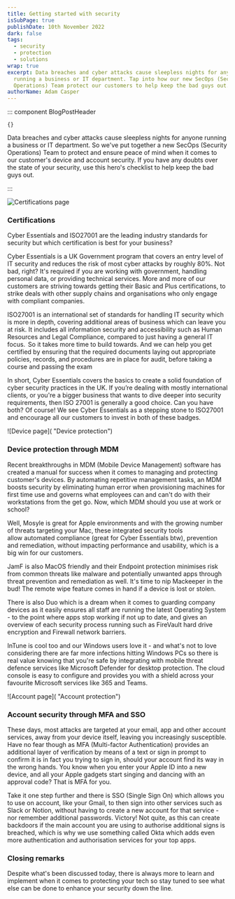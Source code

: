 ```yaml
---
title: Getting started with security
isSubPage: true
publishDate: 10th November 2022
dark: false
tags:
  - security
  - protection
  - solutions
wrap: true
excerpt: D﻿ata breaches and cyber attacks cause sleepless nights for anyone
  running a business or IT department. Tap into how our new SecOps (Security
  Operations) Team protect our customers to help keep the bad guys out.
authorName: Adam Casper
---
```

::: component BlogPostHeader
~~~
{}
~~~
D﻿ata breaches and cyber attacks cause sleepless nights for anyone running a business or IT department. So we've put together a new SecOps (Security Operations) Team to protect and ensure peace of mind when it comes to our customer's device and account security. If you have any doubts over the state of your security, use this hero's checklist to help keep the bad guys out.


:::

![Certifications page]( "Certifications")

### Certifications

Cyber Essentials and ISO27001 are the leading industry standards for security but which certification is best for your business? 

C﻿yber Essentials is a UK Government program that covers an entry level of IT security and reduces the risk of most cyber attacks by roughly 80%. Not bad, right? It's required if you are working with government, handling personal data, or providing technical services. More and more of our customers are striving towards getting their Basic and Plus certifications, to strike deals with other supply chains and organisations who only engage with compliant companies.

I﻿SO27001 is an international set of standards for handling IT security which is more in depth, covering additional areas of business which can leave you at risk. It includes all information security and accessibility such as Human Resources and Legal Compliance, compared to just having a general IT focus.  So it takes more time to build towards. And we can help you get certified by ensuring that the required documents laying out appropriate policies, records, and procedures are in place for audit, before taking a course and passing the exam

In short, Cyber Essentials covers the basics to create a solid foundation of cyber security practices in the UK. If you’re dealing with mostly international clients, or you're a bigger business that wants to dive deeper into security requirements, then ISO 27001 is generally a good choice. Can you have both? Of course! We see Cyber Essentials as a stepping stone to ISO27001 and encourage all our customers to invest in both of these badges.

![Device page]( "Device protection")

### D﻿evice protection through MDM

R﻿ecent breakthroughs in MDM (Mobile Device Management) software has created a manual for success when it comes to managing and protecting customer's devices. By automating repetitive management tasks, an MDM boosts security by eliminating human error when provisioning machines for first time use and governs what employees can and can't do with their workstations from the get go. Now, which MDM should you use at work or school?

Well, Mosyle is great for Apple environments and with the growing number of threats targeting your Mac, these integrated security tools allow automated compliance (great for Cyber Essentials btw), prevention and remediation, without impacting performance and usability, which is a big win for our customers.

J﻿amF is also MacOS friendly and their Endpoint protection minimises risk from common threats like malware and potentially unwanted apps through threat prevention and remediation as well. It's time to nip Mackeeper in the bud! The remote wipe feature comes in hand if a device is lost or stolen. 

T﻿here is also Duo which is a dream when it comes to guarding company devices as it easily ensures all staff are running the latest Operating System - to the point where apps stop working if not up to date, and gives an overview of each security process running such as FireVault hard drive encryption and Firewall network barriers.

InTune is cool too and our Windows users love it - and what's not to love considering there are far more infections hitting Windows PCs so there is real value knowing that you're safe by integrating with mobile threat defence services like Microsoft Defender for desktop protection. The cloud console is easy to configure and provides you with a shield across your favourite Microsoft services like 365 and Teams.

![Account page]( "Account protection")

### A﻿ccount security through MFA and SSO

T﻿hese days, most attacks are targeted at your email, app and other account services, away from your device itself, leaving you increasingly susceptible. Have no fear though as MFA (Multi-factor Authentication) provides an additional layer of verification by means of a text or sign in prompt to confirm it is in fact you trying to sign in, should your account find its way in the wrong hands. You know when you enter your Apple ID into a new device, and all your Apple gadgets start singing and dancing with an approval code? That is MFA for you. 

T﻿ake it one step further and there is SSO (Single Sign On) which allows you to use on account, like your Gmail, to then sign into other services such as Slack or Notion, without having to create a new account for that service - nor remember additional passwords. Victory! Not quite, as this can create backdoors if the main account you are using to authorise additional signs is breached, which is why we use something called Okta which adds even more authentication and authorisation services for your top apps.



### C﻿losing remarks

Despite what's been discussed today, there is always more to learn and implement when it comes to protecting your tech so stay tuned to see what else can be done to enhance your security down the line.